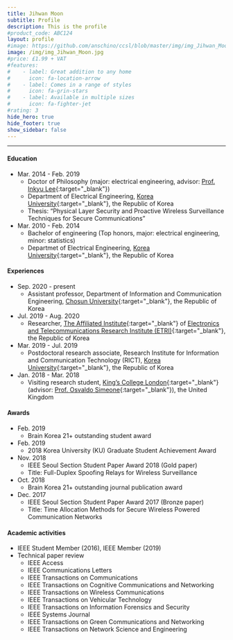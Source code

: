 ```yaml
---
title: Jihwan Moon
subtitle: Profile
description: This is the profile
#product_code: ABC124
layout: profile
#image: https://github.com/anschino/ccsl/blob/master/img/img_Jihwan_Moon.jpg?raw=true
image: /img/img_Jihwan_Moon.jpg
#price: £1.99 + VAT
#features:
#    - label: Great addition to any home
#      icon: fa-location-arrow
#    - label: Comes in a range of styles
#      icon: fa-grin-stars
#    - label: Available in multiple sizes
#      icon: fa-fighter-jet
#rating: 3
hide_hero: true
hide_footer: true
show_sidebar: false
---
```

--------------------------------------------------
#### Education
* Mar. 2014	-	Feb. 2019
  * Doctor of Philosophy (major: electrical engineering, advisor: [Prof. Inkyu Lee](http://wireless.korea.ac.kr/){:target="_blank"})
  * Department of Electrical Engineering, [Korea University](http://www.korea.ac.kr){:target="_blank"}, the Republic of Korea
  * Thesis: “Physical Layer Security and Proactive Wireless Surveillance Techniques for Secure Communications”
* Mar. 2010	-	Feb. 2014
  * Bachelor of engineering (Top honors, major: electrical engineering, minor: statistics)
  * Departmet of Electrical Engineering, [Korea University](http://www.korea.ac.kr){:target="_blank"}, the Republic of Korea

#### Experiences
* Sep. 2020 - present
  * Assistant professor, Department of Information and Communication Engineering, [Chosun University](http://www.chosun.ac.kr/){:target="_blank"}, the Republic of Korea
* Jul. 2019 - Aug. 2020
  * Researcher, [The Affiliated Institute](https://nsr.recruiter.co.kr/){:target="_blank"} of [Electronics and Telecommunications Research Institute (ETRI)](https://www.etri.re.kr/){:target="_blank"}, the Republic of Korea
* Mar. 2019	-	Jul. 2019
  * Postdoctoral research associate, Research Institute for Information and Communication Technology (RICT), [Korea University](http://www.korea.ac.kr){:target="_blank"}, the Republic of Korea
* Jan. 2018	-	Mar. 2018
  * Visiting research student, [King’s College London](https://www.kcl.ac.uk/){:target="_blank"} (advisor: [Prof. Osvaldo Simeone](https://nms.kcl.ac.uk/osvaldo.simeone/index.htm){:target="_blank"}), the United Kingdom

#### Awards
* Feb. 2019
  * Brain Korea 21+ outstanding student award
* Feb. 2019
  * 2018 Korea University (KU) Graduate Student Achievement Award
* Nov. 2018
  * IEEE Seoul Section Student Paper Award 2018 (Gold paper)
  * Title: Full-Duplex Spoofing Relays for Wireless Surveillance
* Oct. 2018
  * Brain Korea 21+ outstanding journal publication award
* Dec. 2017
  * IEEE Seoul Section Student Paper Award 2017 (Bronze paper)
  * Title: Time Allocation Methods for Secure Wireless Powered Communication Networks

#### Academic activities
* IEEE Student Member (2016), IEEE Member (2019)
* Technical paper review
	* IEEE Access
	* IEEE Communications Letters
	* IEEE Transactions on Communications
	* IEEE Transactions on Cognitive Communications and Networking
	* IEEE Transactions on Wireless Communications
	* IEEE Transactions on Vehicular Technology
	* IEEE Transactions on Information Forensics and Security
  * IEEE Systems Journal
  * IEEE Transactions on Green Communications and Networking
  * IEEE Transactions on Network Science and Engineering